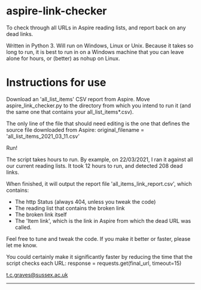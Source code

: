 # aspire-link-checker
To check through all URLs in Aspire reading lists, and report back on any dead links.

Written in Python 3. Will run on Windows, Linux or Unix.
Because it takes so long to run, it is best to run in on a Windows machine that you can leave alone for hours, or (better) as nohup on Linux. 

# Instructions for use
Download an 'all_list_items' CSV report from Aspire.
Move aspire_link_checker.py to the directory from which you intend to run it (and the same one that contains your all_list_items*.csv).

The only line of the file that should need editing is the one that defines the source file downloaded from Aspire:
  original_filename = 'all_list_items_2021_03_11.csv'

Run!

The script takes hours to run. By example, on 22/03/2021, I ran it against all our current reading lists. It took 12 hours to run, and detected 208 dead links.

When finished, it will output the report file 'all_items_link_report.csv', which contains:
- The http Status (always 404, unless you tweak the code)
- The reading list that contains the broken link
- The broken link itself
- The 'Item link', which is the link in Aspire from which the dead URL was called.

Feel free to tune and tweak the code. If you make it better or faster, please let me know.

You could certainly make it significantly faster by reducing the time that the script checks each URL:
  response = requests.get(final_url, timeout=15)

t.c.graves@sussex.ac.uk 

****
